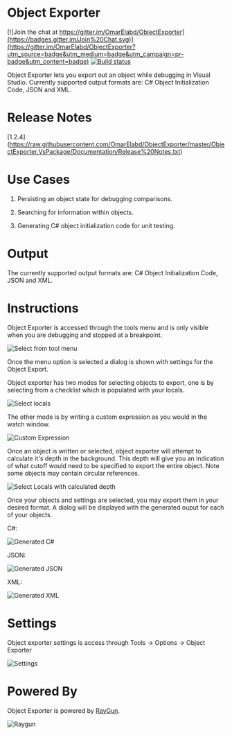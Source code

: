 # Object Exporter
[![Join the chat at https://gitter.im/OmarElabd/ObjectExporter](https://badges.gitter.im/Join%20Chat.svg)](https://gitter.im/OmarElabd/ObjectExporter?utm_source=badge&utm_medium=badge&utm_campaign=pr-badge&utm_content=badge)
[![Build status](https://ci.appveyor.com/api/projects/status/fouwuwpqluy5qo5i?svg=true)](https://ci.appveyor.com/project/OmarElabd/objectexporter)

Object Exporter lets you export out an object while debugging in Visual Studio. Currently supported output formats are: C# Object Initialization Code, JSON and XML.

# Release Notes
[1.2.4] (https://raw.githubusercontent.com/OmarElabd/ObjectExporter/master/ObjectExporter.VsPackage/Documentation/Release%20Notes.txt)

# Use Cases
1. Persisting an object state for debugging comparisons.

2. Searching for information within objects.

3. Generating C# object initialization code for unit testing.

# Output
The currently supported output formats are: C# Object Initialization Code, JSON and XML.

# Instructions

Object Exporter is accessed through the tools menu and is only visible when you are debugging and stopped at a breakpoint.

![Select from tool menu](https://raw.githubusercontent.com/OmarElabd/ObjectExporter/master/ObjectExporter.VsPackage/Documentation/Object%20Exporter%20-%20Tools%20Menu.png)


Once the menu option is selected a dialog is shown with settings for the Object Export.

Object exporter has two modes for selecting objects to export, one is by selecting from a checklist which is populated with your locals.

![Select locals](https://raw.githubusercontent.com/OmarElabd/ObjectExporter/master/ObjectExporter.VsPackage/Documentation/Object%20Exporter%20-%20Select%20From%20Locals%201.png)

The other mode is by writing a custom expression as you would in the watch window.

![Custom Expression](https://github.com/OmarElabd/ObjectExporter/blob/master/ObjectExporter.VsPackage/Documentation/Object%20Exporter%20-%20Custom%20Expressions.png)

Once an object is written or selected, object exporter will attempt to calculate it's depth in the background. This depth will give you an indication of what cutoff would need to be specified to export the entire object. Note some objects may contain circular references.

![Select Locals with calculated depth](https://raw.githubusercontent.com/OmarElabd/ObjectExporter/master/ObjectExporter.VsPackage/Documentation/Object%20Exporter%20-%20Select%20From%20Locals%202.png)

Once your objects and settings are selected, you may export them in your desired format. A dialog will be displayed with the generated ouput for each of your objects.

C#:

![Generated C#](https://raw.githubusercontent.com/OmarElabd/ObjectExporter/master/ObjectExporter.VsPackage/Documentation/Object%20Exporter%20-%20Generated%20CSharp.png)

JSON:

![Generated JSON](https://raw.githubusercontent.com/OmarElabd/ObjectExporter/master/ObjectExporter.VsPackage/Documentation/Object%20Exporter%20-%20Generated%20JSON.png)

XML:

![Generated XML](https://raw.githubusercontent.com/OmarElabd/ObjectExporter/master/ObjectExporter.VsPackage/Documentation/Object%20Exporter%20-%20Generated%20XML.png)

# Settings

Object exporter settings is access through Tools -> Options -> Object Exporter

![Settings](https://raw.githubusercontent.com/OmarElabd/ObjectExporter/master/ObjectExporter.VsPackage/Documentation/Object%20Exporter%20-%20Options.png)

# Powered By

Object Exporter is powered by [RayGun](https://raygun.io/).

![Raygun](https://brandfolder.com/raygun/assets/14l8cwle)
